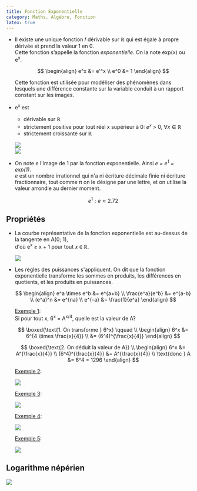 ```yaml
---
title: Fonction Exponentielle
category: Maths, Algèbre, Fonction
latex: true
---
```


* Il existe une unique fonction 𝑓 dérivable sur ℝ qui est égale à propre dérivée et prend la valeur 1 en 0.  
  Cette fonction s’appelle la fonction *exponentielle*. On la note exp(x) ou e<sup>x</sup>.

  $$
  \begin{align}
  e^x &= e'^x \\
  e^0 &= 1
  \end{align}
  $$

  Cette fonction est utilisée pour modéliser des phénomènes dans lesquels une différence constante sur la variable conduit à un rapport constant sur les images.

* e<sup>x</sup> est

  - dérivable sur ℝ
  - strictement positive pour tout réel x supérieur à 0: 𝑒<sup>𝑥</sup> > 0, ∀𝑥 ∈ ℝ
  - strictement croissante sur ℝ

  ![](https://i.imgur.com/R4DMoy9m.png)  
  ![](https://i.imgur.com/AT4bcM1m.png)

* On note *e* l'image de 1 par la fonction exponentielle. Ainsi *e = e<sup>1</sup> = exp(1)*.  
  *e* est un nombre irrationnel qui n'a ni écriture décimale finie ni écriture fractionnaire, tout comme &pi; on le désigne par une lettre, et on utilise la valeur arrondie au dernier moment.

  $$
  e^1: e \approx 2.72
  $$

## Propriétés

* La courbe représentative de la fonction exponentielle est au-dessus de la tangente en A(0; 1),  
  d'où e<sup>x</sup> ≥ x + 1 pour tout 𝑥 ∈ ℝ.

  ![](https://i.imgur.com/nBHyhad.png)

* Les règles des puissances s'appliquent. On dit que la fonction exponentielle transforme les sommes en produits, les différences en quotients, et les produits en puissances.

  $$
  \begin{align}
  e^a \times e^b &= e^{a+b} \\
  \frac{e^a}{e^b} &= e^{a-b} \\
  (e^a)^n &= e^{na} \\
  e^{-a} &= \frac{1}{e^a}
  \end{align}
  $$

  <ins>Exemple 1</ins>:  
  Si pour tout x, 6<sup>x</sup> = A<sup>x/4</sup>, quelle est la valeur de A?

  $$
  \boxed{\text{1. On transforme } 6^x} \qquad \\
  \begin{align}
  6^x &= 6^{4 \times \frac{x}{4}} \\
  &= (6^4)^{\frac{x}{4}}
  \end{align}
  $$

  <!-- -->

  $$
  \boxed{\text{2. On déduit la valeur de A}} \\
  \begin{align}
  6^x &= A^{\frac{x}{4}} \\
  (6^4)^{\frac{x}{4}} &= A^{\frac{x}{4}} \\
  \text{donc } A &= 6^4 = 1296
  \end{align}
  $$

  <!--![](https://i.imgur.com/2JFl43o.png)-->

  <ins>Exemple 2</ins>:

  ![](https://i.imgur.com/z6MHxKq.png)

  <ins>Exemple 3</ins>:

  ![](https://i.imgur.com/RrXrFR9.png)

  <ins>Exemple 4</ins>:

  ![](https://i.imgur.com/GigRQ93.png)

  <ins>Exemple 5</ins>:

  ![](https://i.imgur.com/nNRIlJ5.png)

## Logarithme népérien

![](https://i.imgur.com/236a82U.png)